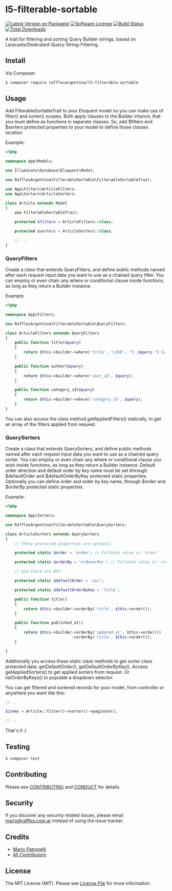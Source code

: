 # l5-filterable-sortable

[![Latest Version on Packagist][ico-version]][link-packagist]
[![Software License][ico-license]](LICENSE.md)
[![Build Status][ico-travis]][link-travis]
[![Total Downloads][ico-downloads]][link-downloads]

A trait for filtering and sorting Query Builder strings, based on Laracasts/Dedicated-Query-String-Filtering.

## Install

Via Composer

``` bash
$ composer require rafflesargentina/l5-filterable-sortable
```

## Usage

Add FilterableSortableTrait to your Eloquent model so you can make use of filter() and sorter() scopes. Both apply clauses to the Builder intance, that you must define as functions in separate classes. So, add $filters and $sorters protected properties to your model to define those classes location.

Example:

``` php
<?php

namespace App\Models;

use Illuminate\Database\Eloquent\Model;

use RafflesArgentina\FilterableSortable\FilterableSortableTrait;

use App\Filters\ArticleFilters;
use App\Sorters\ArticleSorters;

class Article extends Model
{
    use FilterableSortableTrait;

    protected $filters = ArticleFilters::class;

    protected $sorters = ArticleSorters::class;

    // ...
}
```

### QueryFilters

Create a class that extends QueryFilters, and define public methods named after each request input data you want to use as a chained query filter. You can employ or even chain any where or conditional clause inside functions, as long as they return a Builder instance.

Example:


``` php
<?php

namespace App\Filters;

use RafflesArgentina\FilterableSortable\QueryFilters;

class ArticleFilters extends QueryFilters
{
    public function title($query)
    {
        return $this->builder->where('title', 'LIKE', '%'.$query.'%');
    }

    public function author($query)
    {
        return $this->builder->where('user_id', $query);
    }

    public function category_id($query)
    {
        return $this->builder->where('category_id', $query);
    }
}
```

You can also access the class method getAppliedFilters() statically, to get an array of the filters applied from request.

### QuerySorters

Create a class that extends QuerySorters, and define public methods named after each request input data you want to use as a chained query sorter. You can employ or even chain any where or conditional clause you wish inside functions, as long as they return a Builder instance. Default order direction and default order by key name must be set bhrough $defaultOrder and $defaultOrderByKey protected static properties. Optionally you can define order and order by key name, through $order and $orderBy protected static properties.

Example:

``` php
<?php

namespace App\Sorters;

use RafflesArgentina\FilterableSortable\QuerySorters;

class ArticleSorters extends QuerySorters
{
    // These protected properties are optional:

    protected static $order = 'orden'; // Fallback value is 'order'

    protected static $orderBy = 'ordenarPor'; // Fallback value is 'orderBy'

    // And there are NOT:

    protected static $defaultOrder = 'asc';

    protected static $defaultOrderByKey = 'title';

    public function title()
    {
        return $this->builder->orderBy('title', $this->order());
    }

    public function published_at()
    {
        return $this->builder->orderBy('updated_at', $this->order())
                             ->orderBy('title', $this->order());
    }

}
```

Additionally you access these static class methods to get sorter class protected data: getDefaultOrder(), getDefaultOrderByKey(). Access getAppliedSorters() to get applied sorters from request. Or listOrderByKeys() to populate a dropdown selector.

You can get filtered and sortered records for your model, from controller or anywhere you want like this:

``` php
// ...

$items = Article::filter()->sorter()->paginate();

// ...
```

That's it :)

## Testing

``` bash
$ composer test
```

## Contributing

Please see [CONTRIBUTING](CONTRIBUTING.md) and [CONDUCT](CONDUCT.md) for details.

## Security

If you discover any security related issues, please email mario@raffles.com.ar instead of using the issue tracker.

## Credits

- [Mario Patronelli][link-author]
- [All Contributors][link-contributors]

## License

The MIT License (MIT). Please see [License File](LICENSE.md) for more information.

[ico-version]: https://img.shields.io/packagist/v/rafflesargentina/l5-filterable-sortable.svg?style=flat-square
[ico-license]: https://img.shields.io/badge/license-MIT-brightgreen.svg?style=flat-square
[ico-travis]: https://img.shields.io/travis/rafflesargentina/l5-filterable-sortable/master.svg?style=flat-square
[ico-downloads]: https://img.shields.io/packagist/dt/rafflesargentina/l5-filterable-sortable.svg?style=flat-square

[link-packagist]: https://packagist.org/packages/rafflesargentina/l5-filterable-sortable
[link-travis]: https://travis-ci.org/rafflesargentina/l5-filterable-sortable
[link-downloads]: https://packagist.org/packages/rafflesargentina/l5-filterable-sortable
[link-author]: https://github.com/patronelli87
[link-contributors]: ../../contributors
